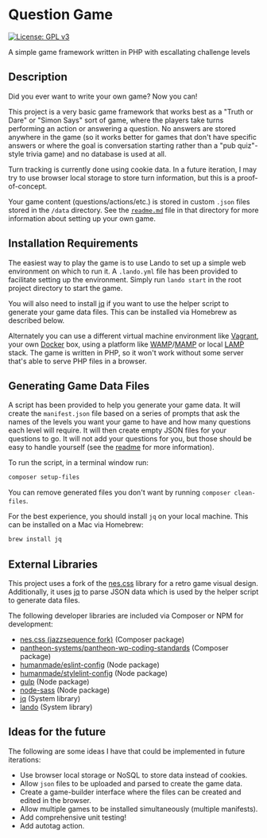 # Question Game
[![License: GPL v3](https://img.shields.io/badge/License-GPLv3-blue.svg)](https://www.gnu.org/licenses/gpl-3.0)

A simple game framework written in PHP with escallating challenge levels

## Description

Did you ever want to write your own game? Now you can!

This project is a very basic game framework that works best as a "Truth or Dare" or "Simon Says" sort of game, where the players take turns performing an action or answering a question. No answers are stored anywhere in the game (so it works better for games that don't have specific answers or where the goal is conversation starting rather than a "pub quiz"-style trivia game) and no database is used at all.

Turn tracking is currently done using cookie data. In a future iteration, I may try to use browser local storage to store turn information, but this is a proof-of-concept.

Your game content (questions/actions/etc.) is stored in custom `.json` files stored in the `/data` directory. See the [`readme.md`](https://github.com/jazzsequence/question-game/blob/master/src/data/readme.md) file in that directory for more information about setting up your own game.

## Installation Requirements

The easiest way to play the game is to use Lando to set up a simple web environment on which to run it. A `.lando.yml` file has been provided to facilitate setting up the environment. Simply run `lando start` in the root project directory to start the game.

You will also need to install [jq](https://jqlang.github.io/jq/) if you want to use the helper script to generate your game data files. This can be installed via Homebrew as described below.

Alternately you can use a different virtual machine environment like [Vagrant](https://www.vagrantup.com/), your own [Docker](https://www.docker.com/) box, using a platform like [WAMP](http://www.wampserver.com/en/)/[MAMP](https://www.mamp.info/en/) or local [LAMP](https://www.digitalocean.com/community/tags/lamp-stack?type=tutorials) stack. The game is written in PHP, so it won't work without some server that's able to serve PHP files in a browser.

## Generating Game Data Files

A script has been provided to help you generate your game data. It will create the `manifest.json` file based on a series of prompts that ask the names of the levels you want your game to have and how many questions each level will require. It will then create empty JSON files for your questions to go. It will not add your questions for you, but those should be easy to handle yourself (see the [readme]() for more information).

To run the script, in a terminal window run:

```bash
composer setup-files
```

You can remove generated files you don't want by running `composer clean-files`.

For the best experience, you should install `jq` on your local machine. This can be installed on a Mac via Homebrew:

```bash
brew install jq
```

## External Libraries

This project uses a fork of the [nes.css](https://nostalgic-css.github.io/NES.css/) library for a retro game visual design. Additionally, it uses [jq](https://jqlang.github.io/jq/) to parse JSON data which is used by the helper script to generate data files.

The following developer libraries are included via Composer or NPM for development:

* [nes.css (jazzsequence fork)](https://github.com/jazzsequence/nes.css) (Composer package)
* [pantheon-systems/pantheon-wp-coding-standards](https://packagist.org/packages/pantheon-systems/pantheon-wp-coding-standards) (Composer package)
* [humanmade/eslint-config](https://www.npmjs.com/package/@humanmade/eslint-config) (Node package)
* [humanmade/stylelint-config](https://www.npmjs.com/package/@humanmade/stylelint-config) (Node package)
* [gulp](https://www.npmjs.com/package/gulp) (Node package)
* [node-sass](https://www.npmjs.com/package/node-sass) (Node package)
* [jq](https://jqlang.github.io/jq/) (System library)
* [lando](https://docs.lando.dev/) (System library)

## Ideas for the future

The following are some ideas I have that could be implemented in future iterations:

* Use browser local storage or NoSQL to store data instead of cookies.
* Allow `json` files to be uploaded and parsed to create the game data.
* Create a game-builder interface where the files can be created and edited in the browser.
* Allow multiple games to be installed simultaneously (multiple manifests).
* Add comprehensive unit testing!
* Add autotag action.
